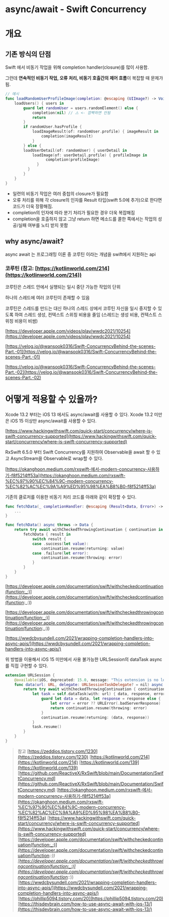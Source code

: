 # async/await - Swift Concurrency

# 개요

## 기존 방식의 단점

Swift 에서 비동기 작업을 위해 completion handler(closure)를 많이 사용함.

그런데 **연속적인 비동기 작업, 오류 처리, 비동기 호출간의 제어 흐름**이 복잡할 때 문제가 됨.

```swift
// 예시
func loadRandomUserProfileImage(completion: @escaping (UIImage?) -> Void) {
	loadUsers() { users in
		guard let randomUser = users.randomElement() else {
			completion(nil) // ⚠️ <- 깜빡하면 안됨
			return
		}
		if randomUser.hasProfile {
			loadImageResult(of: randomUser.profile) { imageResult in
				completion(imageResult)
			}
		} else {
	  	loadUserDetail(of: randomUser) { userDetail in
  			loadImage(of: userDetail.profile) { profileImage in
				  completion(profileImage)
			  }
		  }
		}
	}
}
```

- 일련의 비동기 작업은 여러 중첩의 closure가 필요함
- 오류 처리를 위해 각 closure의 인자를 Result 타입(swift 5.0에 추가)으로 한다면 코드가 더욱 장황해짐.
- completion의 인자에 따라 분기 처리가 필요한 경우 더욱 복잡해짐
- completion을 호출하지 않고 그냥 return 하면 메소드를 콜한 쪽에서는 작업의 성공/실패 여부를 노티 받지 못함

## why async/await?

async await 는 프로그래밍 이론 중 코루틴 이라는 개념을 swift에서 지원하는 api

### 코루틴 (참고: [https://kotlinworld.com/214](https://kotlinworld.com/214))

코루틴은 스레드 안에서 실행되는 일시 중단 가능한 작업의 단위

하나의 스레드에 여러 코루틴이 존재할 수 있음

코루틴은 스레드를 만드는 대신 하나의 스레드 상에서 코루틴 자신을 일시 중지할 수 있도록 하여 스레드 생성, 컨텍스트 스위칭 비용을 줄임 (스레드는 생성 비용, 컨텍스트 스위칭 비용이 비쌈)

[https://developer.apple.com/videos/play/wwdc2021/10254](https://developer.apple.com/videos/play/wwdc2021/10254)

[https://velog.io/@wansook0316/Swift-ConcurrencyBehind-the-scenes-Part.-01](https://velog.io/@wansook0316/Swift-ConcurrencyBehind-the-scenes-Part.-01)

[https://velog.io/@wansook0316/Swift-ConcurrencyBehind-the-scenes-Part.-02](https://velog.io/@wansook0316/Swift-ConcurrencyBehind-the-scenes-Part.-02)

# 어떻게 적용할 수 있을까?

Xcode 13.2 부터는 iOS 13 에서도 async/await를 사용할 수 있다. Xcode 13.2 미만은 iOS 15 이상만 async/await를 사용할 수 있다.

[https://www.hackingwithswift.com/quick-start/concurrency/where-is-swift-concurrency-supported](https://www.hackingwithswift.com/quick-start/concurrency/where-is-swift-concurrency-supported)

RxSwift 6.5.0 부터 Swift Concurrency를 지원하여 Observable을 await 할 수 있고 AsyncStream을 Observable로 wrap할 수 있다.

[https://okanghoon.medium.com/rxswift-에서-modern-concurrency-사용하기-f8f5214ff53a](https://okanghoon.medium.com/rxswift-%EC%97%90%EC%84%9C-modern-concurrency-%EC%82%AC%EC%9A%A9%ED%95%98%EA%B8%B0-f8f5214ff53a)

기존의 클로저를 이용한 비동기 처리 코드를 아래와 같이 확장할 수 있다.

```swift
func fetchData(_ completionHandler: @escaping (Result<Data, Error>) -> Void) {
    ...
}

func fetchData() async throws -> Data {
    return try await withCheckedThrowingContinuation { continuation in
        fetchData { result in
            switch result {
            case .success(let value):
                continuation.resume(returning: value)
            case .failure(let error):
                continuation.resume(throwing: error)
            }
        }
    }
}
```

[https://developer.apple.com/documentation/swift/withcheckedcontinuation(function:_:)](https://developer.apple.com/documentation/swift/withcheckedcontinuation(function:_:))

[https://developer.apple.com/documentation/swift/withcheckedthrowingcontinuation(function:_:)](https://developer.apple.com/documentation/swift/withcheckedthrowingcontinuation(function:_:))

[https://wwdcbysundell.com/2021/wrapping-completion-handlers-into-async-apis/](https://wwdcbysundell.com/2021/wrapping-completion-handlers-into-async-apis/)

위 방법을 이용해서 iOS 15 미만에서 사용 불가능한 URLSession의 dataTask async를 직접 구현할 수 있다.

```swift
extension URLSession {
    @available(iOS, deprecated: 15.0, message: "This extension is no longer necessary. Use API built into SDK")
    func data(url: URL, delegate: URLSessionTaskDelegate? = nil) async throws -> (Data, URLResponse) {
        return try await withCheckedThrowingContinuation { continuation in
            let task = self.dataTask(with: url) { data, response, error in
                guard let data = data, let response = response else {
                    let error = error ?? URLError(.badServerResponse)
                    return continuation.resume(throwing: error)
                }
                continuation.resume(returning: (data, response))
            }
            task.resume()
        }
    }
}
```

> 참고
[https://zeddios.tistory.com/1230](https://zeddios.tistory.com/1230)
[https://kotlinworld.com/214](https://kotlinworld.com/214)
[https://kotlinworld.com/139](https://kotlinworld.com/139)
[https://github.com/ReactiveX/RxSwift/blob/main/Documentation/SwiftConcurrency.md](https://github.com/ReactiveX/RxSwift/blob/main/Documentation/SwiftConcurrency.md)
[https://okanghoon.medium.com/rxswift-에서-modern-concurrency-사용하기-f8f5214ff53a](https://okanghoon.medium.com/rxswift-%EC%97%90%EC%84%9C-modern-concurrency-%EC%82%AC%EC%9A%A9%ED%95%98%EA%B8%B0-f8f5214ff53a)
[https://www.hackingwithswift.com/quick-start/concurrency/where-is-swift-concurrency-supported](https://www.hackingwithswift.com/quick-start/concurrency/where-is-swift-concurrency-supported)
[https://developer.apple.com/documentation/swift/withcheckedcontinuation(function:_:)](https://developer.apple.com/documentation/swift/withcheckedcontinuation(function:_:))
[https://developer.apple.com/documentation/swift/withcheckedthrowingcontinuation(function:_:)](https://developer.apple.com/documentation/swift/withcheckedthrowingcontinuation(function:_:))
[https://wwdcbysundell.com/2021/wrapping-completion-handlers-into-async-apis/](https://wwdcbysundell.com/2021/wrapping-completion-handlers-into-async-apis/)
[https://phillip5094.tistory.com/20](https://phillip5094.tistory.com/20)
[https://thisdevbrain.com/how-to-use-async-await-with-ios-13/](https://thisdevbrain.com/how-to-use-async-await-with-ios-13/)
>

